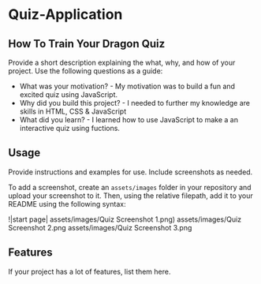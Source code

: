 # Quiz-Application
## How To Train Your Dragon Quiz

Provide a short description explaining the what, why, and how of your project. Use the following questions as a guide:

- What was your motivation? - My motivation was to build a fun and excited quiz using JavaScript.
- Why did you build this project? - I needed to further my knowledge are skills in HTML, CSS & JavaScript
- What did you learn? - I learned how to use JavaScript to make a an interactive quiz using fuctions.


## Usage

Provide instructions and examples for use. Include screenshots as needed.

To add a screenshot, create an `assets/images` folder in your repository and upload your screenshot to it. Then, using the relative filepath, add it to your README using the following syntax:


!|start page| assets/images/Quiz Screenshot 1.png)
assets/images/Quiz Screenshot 2.png
assets/images/Quiz Screenshot 3.png

## Features

If your project has a lot of features, list them here.
